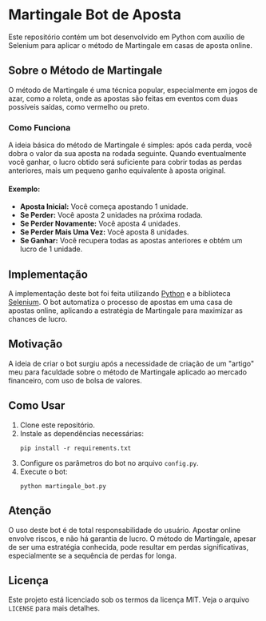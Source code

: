 <!DOCTYPE html>
<html lang="en">

<head>
    <meta charset="UTF-8">
    <meta name="viewport" content="width=device-width, initial-scale=1.0">
</head>

<body>

<h1>Martingale Bot de Aposta</h1>

<p>
        Este repositório contém um bot desenvolvido em Python com auxílio de Selenium para aplicar o método de
        Martingale em casas de aposta online.
</p>

<h2>Sobre o Método de Martingale</h2>
    <p>
        O método de Martingale é uma técnica popular, especialmente em jogos de azar, como a roleta, onde as apostas
        são feitas em eventos com duas possíveis saídas, como vermelho ou preto.
    </p>

<h3>Como Funciona</h3>
    <p>
        A ideia básica do método de Martingale é simples: após cada perda, você dobra o valor da sua aposta na rodada
        seguinte. Quando eventualmente você ganhar, o lucro obtido será suficiente para cobrir todas as perdas
        anteriores, mais um pequeno ganho equivalente à aposta original.
    </p>

<h4>Exemplo:</h4>
    <ul>
        <li><strong>Aposta Inicial:</strong> Você começa apostando 1 unidade.</li>
        <li><strong>Se Perder:</strong> Você aposta 2 unidades na próxima rodada.</li>
        <li><strong>Se Perder Novamente:</strong> Você aposta 4 unidades.</li>
        <li><strong>Se Perder Mais Uma Vez:</strong> Você aposta 8 unidades.</li>
        <li><strong>Se Ganhar:</strong> Você recupera todas as apostas anteriores e obtém um lucro de 1 unidade.</li>
    </ul>

<h2>Implementação</h2>
    <p>
        A implementação deste bot foi feita utilizando <a href="https://www.python.org/">Python</a> e a biblioteca
        <a href="https://www.selenium.dev/">Selenium</a>. O bot automatiza o processo de apostas em uma casa de apostas
        online, aplicando a estratégia de Martingale para maximizar as chances de lucro.
    </p>

<h2>Motivação</h2>
    <p>
        A ideia de criar o bot surgiu após a necessidade de criação de um "artigo" meu para faculdade sobre o método de Martingale aplicado ao mercado
        financeiro, com uso de bolsa de valores.
    </p>

<h2>Como Usar</h2>
    <ol>
        <li>Clone este repositório.</li>
        <li>Instale as dependências necessárias:</li>
        <pre><code>pip install -r requirements.txt</code></pre>
        <li>Configure os parâmetros do bot no arquivo <code>config.py</code>.</li>
        <li>Execute o bot:</li>
        <pre><code>python martingale_bot.py</code></pre>
    </ol>

<h2>Atenção</h2>
    <p>
        O uso deste bot é de total responsabilidade do usuário. Apostar online envolve riscos, e não há garantia de
        lucro. O método de Martingale, apesar de ser uma estratégia conhecida, pode resultar em perdas significativas,
        especialmente se a sequência de perdas for longa.
    </p>

<h2>Licença</h2>
    <p>
        Este projeto está licenciado sob os termos da licença MIT. Veja o arquivo <code>LICENSE</code> para mais
        detalhes.
    </p>

</body>

</html>
